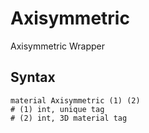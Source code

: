 # Axisymmetric

Axisymmetric Wrapper

## Syntax

```
material Axisymmetric (1) (2)
# (1) int, unique tag
# (2) int, 3D material tag
```
